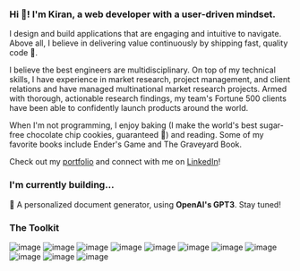 ### Hi 👋! I'm Kiran, a web developer with a user-driven mindset.  

I design and build applications that are engaging and intuitive to navigate. Above all, I believe in delivering value continuously by shipping fast, quality code 🚀.  

I believe the best engineers are multidisciplinary. On top of my technical skills, I have experience in market research, project management, and client relations and have managed multinational market research projects. Armed with thorough, actionable research findings, my team's Fortune 500 clients have been able to confidently launch products around the world.  

When I'm not programming, I enjoy baking (I make the world's best sugar-free chocolate chip cookies, guaranteed 🍪) and reading. Some of my favorite books include Ender's Game and The Graveyard Book.  

Check out my [portfolio](https://www.kiranmethuku.com/) and connect with me on [LinkedIn](https://www.linkedin.com/in/kiranmethuku0831/)!  

### I'm currently building...  
📝 A personalized document generator, using **OpenAI's GPT3**. Stay tuned!  

### The Toolkit
![image](https://camo.githubusercontent.com/9d07c04bdd98c662d5df9d4e1cc1de8446ffeaebca330feb161f1fb8e1188204/68747470733a2f2f696d672e736869656c64732e696f2f62616467652f4a6176615363726970742d4637444631453f7374796c653d666f722d7468652d6261646765266c6f676f3d6a617661736372697074266c6f676f436f6c6f723d626c61636b)
![image](https://camo.githubusercontent.com/494dc1106bf08de44b13f4e5325387ee9bca634b5e2156fb5f16894abb760b4c/68747470733a2f2f696d672e736869656c64732e696f2f62616467652f2d547970655363726970742d3331373863363f7374796c653d666f722d7468652d6261646765266c6f676f3d74797065736372697074266c6f676f436f6c6f723d7768697465)
![image](https://camo.githubusercontent.com/771617f2eac4ed5bc7d9ae680e4edafef9ba31bbb4d0d30ea21cf944dfa62a81/68747470733a2f2f696d672e736869656c64732e696f2f62616467652f2d52656163742d3435623864383f7374796c653d666f722d7468652d6261646765266c6f676f3d7265616374266c6f676f436f6c6f723d7768697465)
![image](https://camo.githubusercontent.com/fba21e5cffa1e7a933c7463ce905ca0e8fe2276c1bb397d5e0411e62d6c61395/68747470733a2f2f696d672e736869656c64732e696f2f62616467652f2d52656475782d3736344142433f7374796c653d666f722d7468652d6261646765266c6f676f3d7265647578266c6f676f436f6c6f723d7768697465)
![image](https://camo.githubusercontent.com/8af2cf01b28f2f49a5a681da9aad00909a0982b3040928b723a6c636360c06bf/68747470733a2f2f696d672e736869656c64732e696f2f62616467652f2d4e6f64652d3433383533643f7374796c653d666f722d7468652d6261646765266c6f676f3d4e6f64652e6a73266c6f676f436f6c6f723d7768697465)
![image](https://camo.githubusercontent.com/1800c386b6f60a44537b27283a2887cf08ca307b5e4e7979e64665edddd74d7e/68747470733a2f2f696d672e736869656c64732e696f2f62616467652f457870726573732d3430344435393f7374796c653d666f722d7468652d6261646765266c6f676f3d65787072657373266c6f676f436f6c6f723d7768697465)
![image](https://img.shields.io/badge/GraphQl-E10098?style=for-the-badge&logo=graphql&logoColor=white)
![image](https://camo.githubusercontent.com/281c069a2703e948b536500b9fd808cb4fb2496b3b66741db4013a2c89e91986/68747470733a2f2f696d672e736869656c64732e696f2f62616467652f506f737467726553514c2d3331363139323f7374796c653d666f722d7468652d6261646765266c6f676f3d706f737467726573716c266c6f676f436f6c6f723d7768697465)
![image](https://camo.githubusercontent.com/6769bd8adf849b5deeafb7f2ca1469d92a74a1a521dd490884ec37edfd6780a3/68747470733a2f2f696d672e736869656c64732e696f2f62616467652f2d4d6f6e676f44422d3538393633363f7374796c653d666f722d7468652d6261646765266c6f676f3d6d6f6e676f6462266c6f676f436f6c6f723d7768697465)
![image](https://camo.githubusercontent.com/ff5966ab2cc8c704aecdf9494dcce2a4d8939cf2e1b2f504f8f6431be99c937a/68747470733a2f2f696d672e736869656c64732e696f2f62616467652f2d4a6573742d4332313332353f7374796c653d666f722d7468652d6261646765266c6f676f3d6a657374266c6f676f436f6c6f723d7768697465)
![image](https://camo.githubusercontent.com/b097b80431b2ab6dc1f7c21e970f86e2fb426dc5fdbb31c4ca16f20b55c33e14/68747470733a2f2f696d672e736869656c64732e696f2f62616467652f2d4769742d6339353130633f7374796c653d666f722d7468652d6261646765266c6f676f3d676974266c6f676f436f6c6f723d7768697465)
